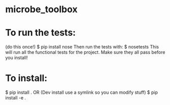 # microbe_toolbox

# To run the tests:
(do this once!)
$ pip install nose
Then run the tests with:
$ nosetests
This will run all the functional tests for the project.  Make sure they all pass before you install!

# To install:
$ pip install .
OR (Dev install use a symlink so you can modify stuff)
$ pip install -e .
